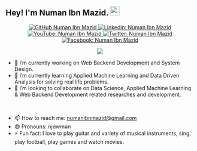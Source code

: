 ## Hey! I'm Numan Ibn Mazid. <img src="https://media.giphy.com/media/hvRJCLFzcasrR4ia7z/giphy.gif" width="25px">


<div align="center">
    <p>
        <a href="https://github.com/NumanIbnMazid">
            <img 
                 src="https://img.shields.io/github/followers/NumanIbnMazid?label=follow&amp;style=social" 
                 alt="GitHub Numan Ibn Mazid" 
            />
        </a>
        <a href="https://linkedin.com/in/numanibnmazid">
            <img 
                 src="https://img.shields.io/badge/-numanibnmazid-blue?style=flat-square&amp;logo=Linkedin&amp;logoColor=white&amp;link=https://linkedin.com/in/numanibnmazid" 
                 alt="Linkedin: Numan Ibn Mazid" 
            />
        </a>
        <a href="https://youtube.com/c/NumanIbnMazid">
            <img 
                 src="https://img.shields.io/badge/-NumanIbnMazid-red?style=flat-square&amp;logo=Youtube&amp;logoColor=white&amp;link=https://youtube.com/c/NumanIbnMazid" 
                 alt="YouTube: Numan Ibn Mazid" 
            />
        </a>
        <a href="https://twitter.com/NumanIbnMazid">
            <img 
                 src="https://img.shields.io/twitter/follow/NumanIbnMazid?style=social" 
                 alt="Twitter: Numan Ibn Mazid" 
            />
        </a>
        <a href="https://facebook.com/NumanIbnMazid">
            <img 
                 src="https://img.shields.io/badge/-NumanIbnMazid-blue?style=flat-square&amp;logo=Facebook&amp;logoColor=white&amp;link=https://facebook.com/NumanIbnMazid" 
                 alt="Facebook: Numan Ibn Mazid" 
            />
        </a>
    </p>
    <p>
        <img 
             src="https://github-readme-stats.vercel.app/api?username=NumanIbnMazid&hide=issues&count_private=true&&hide_border=true&include_all_commits=false&show_icons=true&theme=calm" 
        />
    </p>
</div>

- 🌱 I’m currently working on Web Backend Development and System Design.
- 🔭 I’m currently learning Applied Machine Learning and Data Driven Analysis for solving real life problems.
- 👯 I’m looking to collaborate on Data Science, Applied Machine Learning & Web Backend Development related researches and development.

<br />

- 📫 How to reach me: numanibnmazid@gmail.com
- 😄 Pronouns: njʉ́wmən
- ⚡ Fun fact: I love to play guitar and variety of musical instruments, sing, play football, play games and watch movies.
